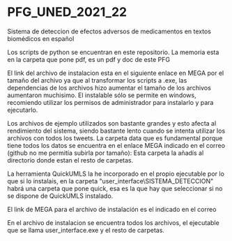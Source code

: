 # PFG_UNED_2021_22

Sistema de deteccion de efectos adversos de medicamentos en textos biomédicos en español

Los scripts de python se encuentran en este repositorio. La memoria esta en la carpeta que pone pdf, es un pdf y doc de este PFG

El link del archivo de instalacion esta en el siguiente enlace en MEGA por el tamaño del archivo ya que al transformar los scripts a .exe, las dependencias de los archivos hizo aumentar el tamaño de los archivos aumentaron muchisimo. El instalable sólo se permite en windows, recomiendo utilizar los permisos de administrador para instalarlo y para ejecutarlo.

Los archivos de ejemplo utilizados son bastante grandes y esto afecta al rendimiento del sistema, siendo bastante lento cuando se intenta utilizar los archivos con todos los tweets. 
La carpeta data que es fundamental porque tiene todos los datos se encuentra en el enlace MEGA indicado en el correo (github no me permitía subirla por tamaño):
Esta carpeta la añadís al directorio donde estan el resto de carpetas.

La herramienta QuickUMLS la he incorporado en el propio ejecutable por lo que si lo instalais, en la carpeta "user_interface\SISTEMA_DETECCION" habrá una carpeta que pone quick, esa es la que hay que seleccionar si no se dispone de QuickUMLS instalado.

El link de MEGA para el archivo de instalación es el indicado en el correo

En el archivo de instalacion se encuentra todos los archivos, el ejecutable que se llama user_interface.exe y el resto de carpetas. 
